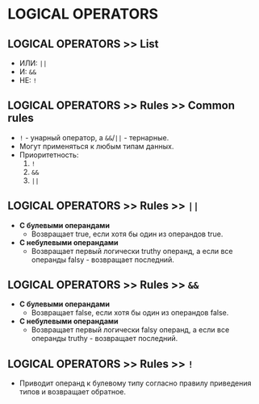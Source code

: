 # LOGICAL OPERATORS

## LOGICAL OPERATORS >> List
- ИЛИ: `||`
- И: `&&`
- НЕ: `!`

## LOGICAL OPERATORS >> Rules >> Common rules
- `!` - унарный оператор, а `&&`/`||` - тернарные.
- Могут применяться к любым типам данных.
- Приоритетность:
  1. `!`
  1. `&&`
  1. `||`

## LOGICAL OPERATORS >> Rules >> `||`
- __С булевыми операндами__  
  - Возвращает true, если хотя бы один из операндов true.
- __С небулевыми операндами__
  - Возвращает первый логически truthy операнд, а если все операнды falsy - возвращает последний.

## LOGICAL OPERATORS >> Rules >> `&&`
- __С булевыми операндами__  
  - Возвращает false, если хотя бы один из операндов false.
- __С небулевыми операндами__
  - Возвращает первый логически falsy операнд, а если все операнды truthy - возвращает последний.

## LOGICAL OPERATORS >> Rules >> `!`
- Приводит операнд к булевому типу согласно правилу приведения типов и возвращает обратное.